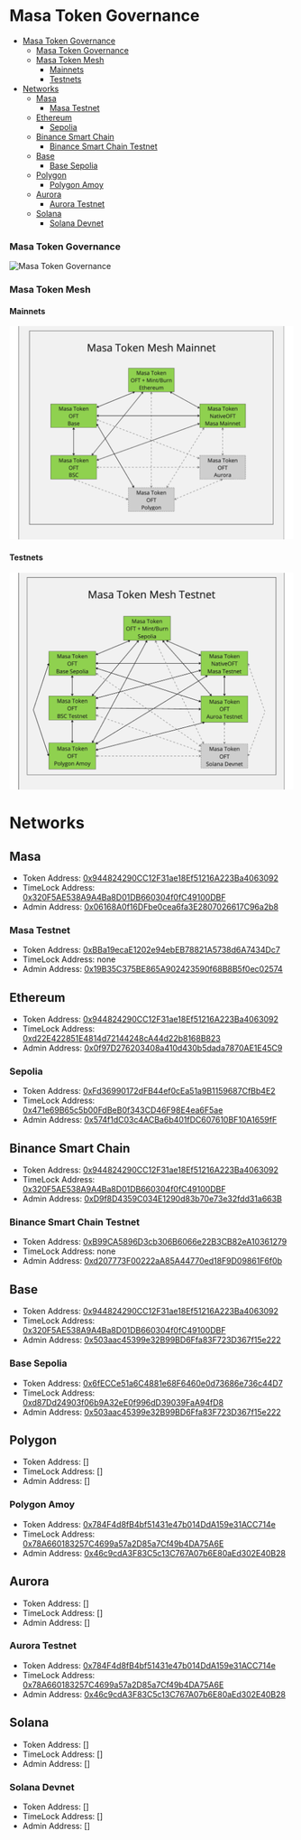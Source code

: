 # Masa Token Governance

<!-- TOC -->

- [Masa Token Governance](#masa-token-governance)
  - [Masa Token Governance](#masa-token-governance-1)
  - [Masa Token Mesh](#masa-token-mesh)
    - [Mainnets](#mainnets)
    - [Testnets](#testnets)
- [Networks](#networks)
  - [Masa](#masa)
    - [Masa Testnet](#masa-testnet)
  - [Ethereum](#ethereum)
    - [Sepolia](#sepolia)
  - [Binance Smart Chain](#binance-smart-chain)
    - [Binance Smart Chain Testnet](#binance-smart-chain-testnet)
  - [Base](#base)
    - [Base Sepolia](#base-sepolia)
  - [Polygon](#polygon)
    - [Polygon Amoy](#polygon-amoy)
  - [Aurora](#aurora)
    - [Aurora Testnet](#aurora-testnet)
  - [Solana](#solana)
    - [Solana Devnet](#solana-devnet)

<!-- TOC -->

### Masa Token Governance

![Masa Token Governance](./assets/masa_token_governance.png)

### Masa Token Mesh

#### Mainnets

![Masa Token Mesh](./assets/masa_token_mesh.png)

#### Testnets

![Masa Token Mesh Testnets](./assets/masa_token_mesh_testnets.png)

# Networks

## Masa

- Token Address: [0x944824290CC12F31ae18Ef51216A223Ba4063092](https://subnets.avax.network/masa/address/0x944824290CC12F31ae18Ef51216A223Ba4063092)
- TimeLock Address: [0x320F5AE538A9A4Ba8D01DB660304f0fC49100DBF](https://subnets.avax.network/masa/address/0x320F5AE538A9A4Ba8D01DB660304f0fC49100DBF)
- Admin Address: [0x06168A0f16DFbe0cea6fa3E2807026617C96a2b8](https://subnets.avax.network/masa/address/0x06168A0f16DFbe0cea6fa3E2807026617C96a2b8)

### Masa Testnet

- Token Address: [0xBBa19ecaE1202e94ebEB78821A5738d6A7434Dc7](https://subnets-test.avax.network/masatestnet/address/0xBBa19ecaE1202e94ebEB78821A5738d6A7434Dc7)
- TimeLock Address: none
- Admin Address: [0x19B35C375BE865A902423590f68B8B5f0ec02574](https://subnets-test.avax.network/masatestnet/address/0x19B35C375BE865A902423590f68B8B5f0ec02574)

## Ethereum

- Token Address: [0x944824290CC12F31ae18Ef51216A223Ba4063092](https://etherscan.io/token/0x944824290CC12F31ae18Ef51216A223Ba4063092)
- TimeLock Address: [0xd22E422851E4814d72144248cA44d22b8168B823](https://etherscan.io/address/0xd22E422851E4814d72144248cA44d22b8168B823)
- Admin Address: [0x0f97D276203408a410d430b5dada7870AE1E45C9](https://etherscan.io/address/0x0f97D276203408a410d430b5dada7870AE1E45C9)

### Sepolia

- Token Address: [0xFd36990172dFB44ef0cEa51a9B1159687CfBb4E2](https://sepolia.etherscan.io/token/0xFd36990172dFB44ef0cEa51a9B1159687CfBb4E2)
- TimeLock Address: [0x471e69B65c5b00FdBeB0f343CD46F98E4ea6F5ae](https://sepolia.etherscan.io/address/0x471e69B65c5b00FdBeB0f343CD46F98E4ea6F5ae)
- Admin Address: [0x574f1dC03c4ACBa6b401fDC607610BF10A1659fF](https://sepolia.etherscan.io/address/0x574f1dC03c4ACBa6b401fDC607610BF10A1659fF)

## Binance Smart Chain

- Token Address: [0x944824290CC12F31ae18Ef51216A223Ba4063092](https://bscscan.com/address/0x944824290CC12F31ae18Ef51216A223Ba4063092)
- TimeLock Address: [0x320F5AE538A9A4Ba8D01DB660304f0fC49100DBF](https://bscscan.com/address/0x320F5AE538A9A4Ba8D01DB660304f0fC49100DBF)
- Admin Address: [0xD9f8D4359C034E1290d83b70e73e32fdd31a663B](https://bscscan.com/address/0xD9f8D4359C034E1290d83b70e73e32fdd31a663B)

### Binance Smart Chain Testnet

- Token Address: [0xB99CA5896D3cb306B6066e22B3CB82eA10361279](https://testnet.bscscan.com/address/0xB99CA5896D3cb306B6066e22B3CB82eA10361279)
- TimeLock Address: none
- Admin Address: [0xd207773F00222aA85A44770ed18F9D09861F6f0b](https://testnet.bscscan.com/address/0xd207773F00222aA85A44770ed18F9D09861F6f0b)

## Base

- Token Address: [0x944824290CC12F31ae18Ef51216A223Ba4063092](https://basescan.org/address/0x944824290CC12F31ae18Ef51216A223Ba4063092)
- TimeLock Address: [0x320F5AE538A9A4Ba8D01DB660304f0fC49100DBF](https://basescan.org/address/0x320F5AE538A9A4Ba8D01DB660304f0fC49100DBF)
- Admin Address: [0x503aac45399e32B99BD6Ffa83F723D367f15e222](https://basescan.org/address/0x503aac45399e32B99BD6Ffa83F723D367f15e222)

### Base Sepolia

- Token Address: [0x6fECCe51a6C4881e68F6460e0d73686e736c44D7](https://sepolia.basescan.org/address/0x6fECCe51a6C4881e68F6460e0d73686e736c44D7)
- TimeLock Address: [0xd87Dd24903f06b9A32eE0f996dD39039FaA94fD8](https://sepolia.basescan.org/address/0xd87Dd24903f06b9A32eE0f996dD39039FaA94fD8)
- Admin Address: [0x503aac45399e32B99BD6Ffa83F723D367f15e222](https://sepolia.basescan.org/address/0x503aac45399e32B99BD6Ffa83F723D367f15e222)

## Polygon

- Token Address: []
- TimeLock Address: []
- Admin Address: []

### Polygon Amoy

- Token Address: [0x784F4d8fB4bf51431e47b014DdA159e31ACC714e](https://amoy.polygonscan.com/address/0x784F4d8fB4bf51431e47b014DdA159e31ACC714e)
- TimeLock Address: [0x78A660183257C4699a57a2D85a7Cf49b4DA75A6E](https://amoy.polygonscan.com/address/0x78A660183257C4699a57a2D85a7Cf49b4DA75A6E)
- Admin Address: [0x46c9cdA3F83C5c13C767A07b6E80aEd302E40B28](https://amoy.polygonscan.com/address/0x46c9cdA3F83C5c13C767A07b6E80aEd302E40B28)

## Aurora

- Token Address: []
- TimeLock Address: []
- Admin Address: []

### Aurora Testnet

- Token Address: [0x784F4d8fB4bf51431e47b014DdA159e31ACC714e](https://explorer.testnet.aurora.dev/address/0x784F4d8fB4bf51431e47b014DdA159e31ACC714e)
- TimeLock Address: [0x78A660183257C4699a57a2D85a7Cf49b4DA75A6E](https://explorer.testnet.aurora.dev/address/0x78A660183257C4699a57a2D85a7Cf49b4DA75A6E)
- Admin Address: [0x46c9cdA3F83C5c13C767A07b6E80aEd302E40B28](https://explorer.testnet.aurora.dev/address/0x46c9cdA3F83C5c13C767A07b6E80aEd302E40B28)

## Solana

- Token Address: []
- TimeLock Address: []
- Admin Address: []

### Solana Devnet

- Token Address: []
- TimeLock Address: []
- Admin Address: []
